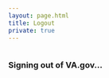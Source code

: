 ```yaml
---
layout: page.html
title: Logout
private: true
---
```


<div class="main home" role="main">
  <div class="section main-menu">
    <div class="row">
      <div class="small-12 columns">
        <div class="csp-inline-patch-logout">
        <h3>Signing out of VA.gov...</h3>
        </div>
      </div>
    </div>
  </div>
</div>

<script>
  window.opener.sessionStorage.clear();
  window.opener.localStorage.clear();
  window.opener.location = '/';
  window.close();
</script>
